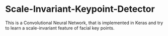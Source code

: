 # Scale-Invariant-Keypoint-Detector
This is a Convolutional Neural Network, that is implemented in Keras and try to learn a scale-invariant feature of facial key points.
